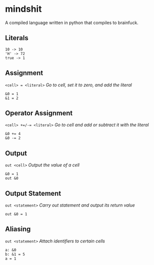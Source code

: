 # mindshit
A compiled language written in python that compiles to brainfuck.

## Literals
    10 -> 10
    'H' -> 72
    true -> 1

## Assignment
`<cell> = <literal>`
*Go to cell, set it to zero, and add the literal*

    &0 = 1
    &1 = 2

## Operator Assignment
`<cell> +=/-= <literal>`
*Go to cell and add or subtract it with the literal*

    &0 += 4
    &0 -= 2

## Output
`out <cell>`
*Output the value of a cell*

    &0 = 1
    out &0

## Output Statement
`out <statement>`
*Carry out statement and output its return value*

    out &0 = 1

## Aliasing
`out <statement>`
*Attach identifiers to certain cells*

    a: &0
    b: &1 = 5
    a = 1